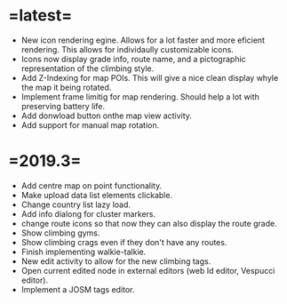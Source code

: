 =latest=
========
- New icon rendering egine. Allows for a lot faster and more eficient rendering. This allows for individaully customizable icons.
- Icons now display grade info, route name, and a pictographic representation of the climbing style.
- Add Z-Indexing for map POIs. This will give a nice clean display whyle the map it being rotated.
- Implement frame limitig for map rendering. Should help a lot with preserving battery life.
- Add donwload button onthe map view activity.
- Add support for manual map rotation.

=2019.3=
========
- Add centre map on point functionality.
- Make upload data list elements clickable.
- Change country list lazy load.
- Add info dialong for cluster markers.
- change route icons so that now they can also display the route grade.
- Show climbing gyms.
- Show climbing crags even if they don't have any routes.
- Finish implementing walkie-talkie.
- New edit activity to allow for the new climbing tags.
- Open current edited node in external editors (web Id editor, Vespucci editor).
- Implement a JOSM tags editor.
